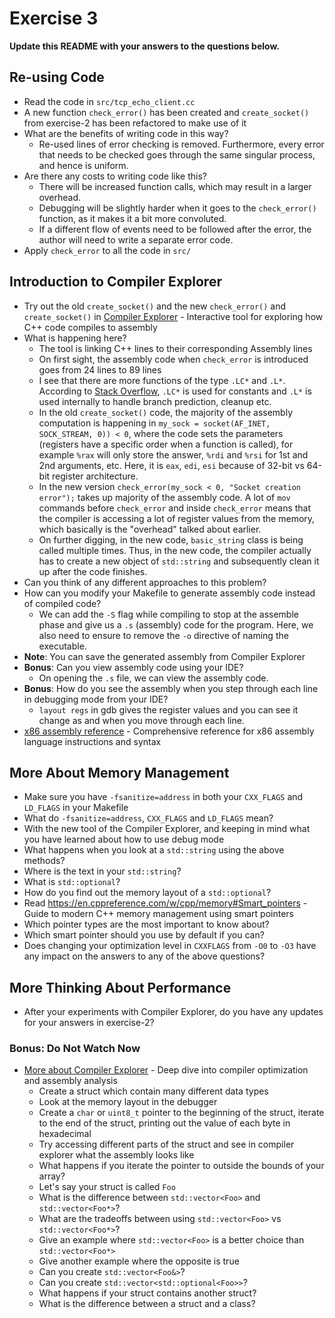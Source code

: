 # Exercise 3

**Update this README with your answers to the questions below.**

## Re-using Code

- Read the code in `src/tcp_echo_client.cc`
- A new function `check_error()` has been created and `create_socket()` from 
  exercise-2 has been refactored to make use of it
- What are the benefits of writing code in this way?
  - Re-used lines of error checking is removed. Furthermore, every error that needs to be checked goes through the same singular process, and hence is uniform.
- Are there any costs to writing code like this?
  - There will be increased function calls, which may result in a larger overhead.
  - Debugging will be slightly harder when it goes to the `check_error()` function, as it makes it a bit more convoluted.
  - If a different flow of events need to be followed after the error, the author will need to write a separate error code.
- Apply `check_error` to all the code in `src/`

## Introduction to Compiler Explorer

- Try out the old `create_socket()` and the new `check_error()` and 
  `create_socket()` in [Compiler Explorer](https://godbolt.org) - Interactive 
  tool for exploring how C++ code compiles to assembly
- What is happening here?
  - The tool is linking C++ lines to their corresponding Assembly lines
  - On first sight, the assembly code when `check_error` is introduced goes from 24 lines to 89 lines
  - I see that there are more functions of the type `.LC*` and `.L*`. According to [Stack Overflow](https://stackoverflow.com/questions/78594236/what-does-lc-and-l-mean-and-what-is-its-purpose-in-assembly), `.LC*` is used for constants and `.L*` is used internally to handle branch prediction, cleanup etc.
  - In the old `create_socket()` code, the majority of the assembly computation is happening in `my_sock = socket(AF_INET, SOCK_STREAM, 0)) < 0`, where the code sets the parameters (registers have a specific order when a function is called), for example `%rax` will only store the answer, `%rdi` and `%rsi` for 1st and 2nd arguments, etc. Here, it is `eax`, `edi`, `esi` because of 32-bit vs 64-bit register architecture.
  - In the new version `check_error(my_sock < 0, "Socket creation error");` takes up majority of the assembly code. A lot of `mov` commands before `check_error` and inside `check_error` means that the compiler is accessing a lot of register values from the memory, which basically is the "overhead" talked about earlier.
  - On further digging, in the new code, `basic_string` class is being called multiple times. Thus, in the new code, the compiler actually has to create a new object of `std::string` and subsequently clean it up after the code finishes.
- Can you think of any different approaches to this problem?
- How can you modify your Makefile to generate assembly code instead of
  compiled code?
  - We can add the `-S` flag while compiling to stop at the assemble phase and give us a `.s` (assembly) code for the program. Here, we also need to ensure to remove the `-o` directive of naming the executable.
- **Note**: You can save the generated assembly from Compiler Explorer
- **Bonus**: Can you view assembly code using your IDE?
  - On opening the `.s` file, we can view the assembly code.
- **Bonus**: How do you see the assembly when you step through each line in
  debugging mode from your IDE?
  - `layout regs` in gdb gives the register values and you can see it change as and when you move through each line.
- [x86 assembly reference](http://ref.x86asm.net/) - Comprehensive reference 
  for x86 assembly language instructions and syntax

## More About Memory Management

- Make sure you have `-fsanitize=address` in both your `CXX_FLAGS` and 
  `LD_FLAGS` in your Makefile
- What do `-fsanitize=address`, `CXX_FLAGS` and `LD_FLAGS` mean?
- With the new tool of the Compiler Explorer, and keeping in mind what you 
  have learned about how to use debug mode
- What happens when you look at a `std::string` using the above methods?
- Where is the text in your `std::string`?
- What is `std::optional`?
- How do you find out the memory layout of a `std::optional`?
- Read https://en.cppreference.com/w/cpp/memory#Smart_pointers - Guide to 
  modern C++ memory management using smart pointers
- Which pointer types are the most important to know about?
- Which smart pointer should you use by default if you can?
- Does changing your optimization level in `CXXFLAGS` from `-O0` to `-O3` have
  any impact on the answers to any of the above questions?

## More Thinking About Performance

- After your experiments with Compiler Explorer, do you have any updates for
  your answers in exercise-2?

### Bonus: Do Not Watch Now 

- [More about Compiler Explorer](https://www.youtube.com/watch?v=bSkpMdDe4g4) - 
  Deep dive into compiler optimization and assembly analysis
  - Create a struct which contain many different data types
  - Look at the memory layout in the debugger
  - Create a `char` or `uint8_t` pointer to the beginning of the struct, 
    iterate to the end of the struct, printing out the value of each byte in 
    hexadecimal
  - Try accessing different parts of the struct and see in compiler explorer
    what the assembly looks like
  - What happens if you iterate the pointer to outside the bounds of your
    array?
  - Let's say your struct is called `Foo`
  - What is the difference between `std::vector<Foo>` and `std::vector<Foo*>`?
  - What are the tradeoffs between using `std::vector<Foo>` vs 
    `std::vector<Foo*>`? 
  - Give an example where `std::vector<Foo>` is a better choice than 
    `std::vector<Foo*>`
  - Give another example where the opposite is true
  - Can you create `std::vector<Foo&>`? 
  - Can you create `std::vector<std::optional<Foo>>`?
  - What happens if your struct contains another struct?
  - What is the difference between a struct and a class?
